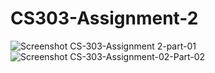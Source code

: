 # CS303-Assignment-2

![Screenshot CS-303-Assignment 2-part-01](https://user-images.githubusercontent.com/90565038/223282712-24ab777b-5925-49d1-835e-3bb67b0de03c.jpg)
![Screenshot CS-303-Assignment-02-Part-02](https://user-images.githubusercontent.com/90565038/223282767-b67ae081-fb14-4ade-a2a6-1fb9af97f392.jpg)
